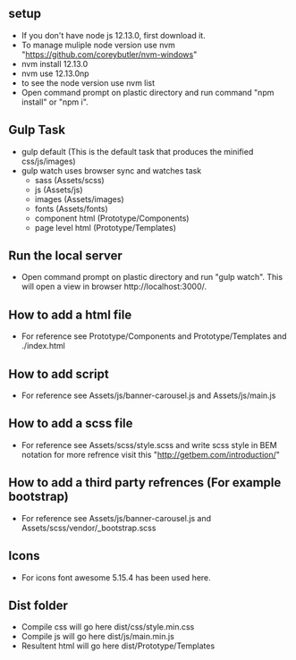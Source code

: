 ## setup ##
* If you don't have node js 12.13.0, first download it.
* To manage muliple node version use nvm "https://github.com/coreybutler/nvm-windows"
* nvm install 12.13.0
* nvm use 12.13.0np
* to see the node version use nvm list 
* Open command prompt on plastic directory and run command "npm install" or "npm i".

## Gulp Task ##
* gulp default (This is the default task that produces the minified css/js/images)
* gulp watch uses browser sync and watches task
  - sass (Assets/scss)
  - js (Assets/js)
  - images (Assets/images)
  - fonts (Assets/fonts)
  - component html (Prototype/Components)
  - page level html (Prototype/Templates)

## Run the local server ##
* Open command prompt on plastic directory and run "gulp watch". This will open a view in browser http://localhost:3000/.

## How to add a html file ##
* For reference see Prototype/Components and Prototype/Templates and ./index.html

## How to add script ##
*  For reference see Assets/js/banner-carousel.js and Assets/js/main.js 

## How to add a scss file ##
* For reference see Assets/scss/style.scss and write scss style in BEM notation for more refrence visit this "http://getbem.com/introduction/"

## How to add a third party refrences (For example bootstrap)
* For reference see Assets/js/banner-carousel.js and Assets/scss/vendor/_bootstrap.scss

## Icons
* For icons font awesome 5.15.4 has been used here.

## Dist folder ##
* Compile css will go here dist/css/style.min.css
* Compile js will go here dist/js/main.min.js
* Resultent html will go here dist/Prototype/Templates
 